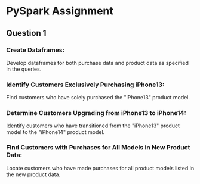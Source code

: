 <!DOCTYPE html>
<html lang="en">
<head>
  <meta charset="UTF-8">
  <meta name="viewport" content="width=device-width, initial-scale=1.0">
  <title>PySpark Assignment</title>
</head>
<body>
  <h1>PySpark Assignment</h1>
  <h2>Question 1</h2>
  <h3>Create Dataframes:</h3>
  <p>Develop dataframes for both purchase data and product data as specified in the queries.</p>
  <h3>Identify Customers Exclusively Purchasing iPhone13:</h3>
  <p>Find customers who have solely purchased the "iPhone13" product model.</p>
  <h3>Determine Customers Upgrading from iPhone13 to iPhone14:</h3>
  <p>Identify customers who have transitioned from the "iPhone13" product model to the "iPhone14" product model.</p>
  <h3>Find Customers with Purchases for All Models in New Product Data:</h3>
  <p>Locate customers who have made purchases for all product models listed in the new product data.</p>
</body>
</html>

